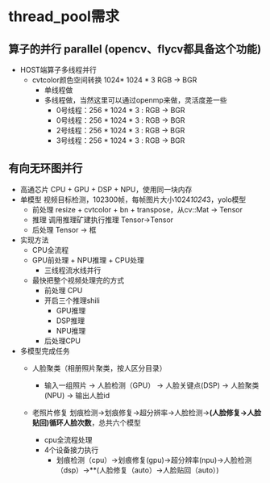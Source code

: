 # thread_pool需求
## 算子的并行 parallel (opencv、flycv都具备这个功能)
- HOST端算子多线程并行
  - cvtcolor颜色空间转换 1024* 1024 * 3 RGB -> BGR
    - 单线程做
    - 多线程做，当然这里可以通过openmp来做，灵活度差一些
      - 0号线程：256 * 1024 * 3 : RGB -> BGR
      - 0号线程：256 * 1024 * 3 : RGB -> BGR
      - 2号线程：256 * 1024 * 3 : RGB -> BGR
      - 3号线程：256 * 1024 * 3 : RGB -> BGR
## 有向无环图并行
- 高通芯片 CPU + GPU + DSP + NPU，使用同一块内存
- 单模型 视频目标检测，102300帧，每帧图片大小1024*1024*3，yolo模型
  - 前处理 resize + cvtcolor + bn + transpose，从cv::Mat -> Tensor
  - 推理 调用推理矿建执行推理 Tensor->Tensor
  - 后处理 Tensor -> 框
- 实现方法
  - CPU全流程
  - GPU前处理 + NPU推理 + CPU处理
    - 三线程流水线并行
  - 最快把整个视频处理完的方式
    - 前处理 CPU
    - 开启三个推理shili
      - GPU推理
      - DSP推理
      - NPU推理
    - 后处理CPU
- 多模型完成任务  
  - 人脸聚类（相册照片聚类，按人区分目录）
    - 输入一组照片 -> 人脸检测（GPU） -> 人脸关键点(DSP) -> 人脸聚类(NPU) -> 输出人脸id

  - 老照片修复 划痕检测->划痕修复->超分辨率->人脸检测->**(人脸修复->人脸贴回)循环人脸次数**，总共六个模型
    - cpu全流程处理
    - 4个设备接力执行
      - 划痕检测（cpu）->划痕修复(gpu)->超分辨率(npu)->人脸检测（dsp）->**(人脸修复（auto）->人脸贴回（auto）)